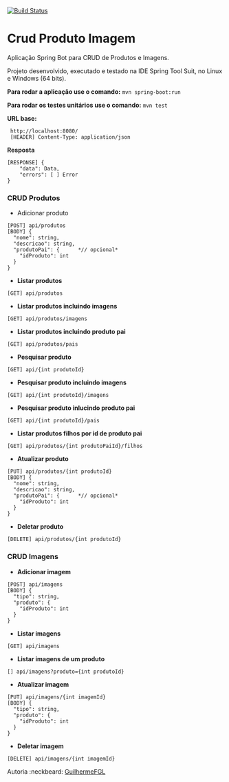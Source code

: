 [![Build Status](https://travis-ci.org/GuilhermeFGL/Crud-Produto-Imagem.svg?branch=master)](https://travis-ci.org/GuilhermeFGL/Crud-Produto-Imagem)

# Crud Produto Imagem

Aplicação Spring Bot para CRUD de Produtos e Imagens. 

Projeto desenvolvido, executado e testado na IDE Spring Tool Suit, no Linux e Windows (64 bits).

**Para rodar a aplicação use o comando:**
` mvn spring-boot:run `

**Para rodar os testes unitários use o comando:**
` mvn test `

**URL base:**
```
 http://localhost:8080/
 [HEADER] Content-Type: application/json
```

**Resposta**
```
[RESPONSE] {
    "data": Data,
    "errors": [ ] Error
}
```


### CRUD Produtos

- Adicionar produto
```
[POST] api/produtos
[BODY] {
  "nome": string,
  "descricao": string,
  "produtoPai": {      *// opcional*
    "idProduto": int
  }
}
```

- **Listar produtos**
```
[GET] api/produtos
```

- **Listar produtos incluindo imagens**
```
[GET] api/produtos/imagens
```

- **Listar produtos incluindo produto pai**
```
[GET] api/produtos/pais
```

- **Pesquisar produto**
```
[GET] api/{int produtoId}
```

- **Pesquisar produto incluindo imagens**
```
[GET] api/{int produtoId}/imagens
```

- **Pesquisar produto inlucindo produto pai**
```
[GET] api/{int produtoId}/pais
```

- **Listar produtos filhos por id de produto pai**
```
[GET] api/produtos/{int produtoPaiId}/filhos
```

- **Atualizar produto**
```
[PUT] api/produtos/{int produtoId}
[BODY] {
  "nome": string,
  "descricao": string,
  "produtoPai": {      *// opcional*
    "idProduto": int
  }
}
```

- **Deletar produto**
```
[DELETE] api/produtos/{int produtoId}
```

### CRUD Imagens

- **Adicionar imagem**
```
[POST] api/imagens
[BODY] {
  "tipo": string,
  "produto": {
    "idProduto": int
  }
}
```

- **Listar imagens**
```
[GET] api/imagens
```

- **Listar imagens de um produto**
```
[] api/imagens?produto={int produtoId}
```

- **Atualizar imagem**
```
[PUT] api/imagens/{int imagemId}
[BODY] {
  "tipo": string,
  "produto": {
    "idProduto": int
  }
}
```

- **Deletar imagem**
```
[DELETE] api/imagens/{int imagemId}
```


Autoria :neckbeard: [GuilhermeFGL](https://www.linkedin.com/in/guilherme-faria-da-gama-lima-37baa647/)
